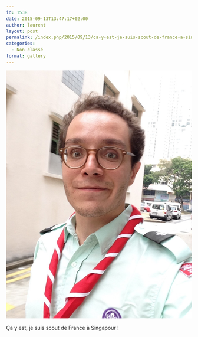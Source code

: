 ```yaml
---
id: 1538
date: 2015-09-13T13:47:17+02:00
author: laurent
layout: post
permalink: /index.php/2015/09/13/ca-y-est-je-suis-scout-de-france-a-singapour/
categories:
  - Non classé
format: gallery
---
```

<img src="/images/2015/09/tumblr_numbmtqh2Y1uuvt0bo1_1280.jpg" />

Ça y est, je suis scout de France à Singapour !